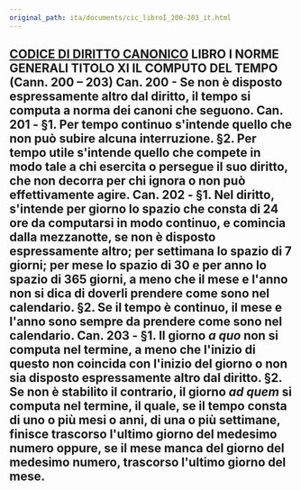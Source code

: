 ```yaml
---
original_path: ita/documents/cic_libroI_200-203_it.html
---
```


**[CODICE DI DIRITTO CANONICO](../../cic_index_it.html)** LIBRO I **NORME GENERALI** TITOLO XI **IL COMPUTO DEL TEMPO** **(Cann. 200 – 203)** Can. 200 - Se non è disposto espressamente altro dal diritto, il tempo si computa a norma dei canoni che seguono. Can. 201 - §1. Per tempo continuo s'intende quello che non può subire alcuna interruzione. §2. Per tempo utile s'intende quello che compete in modo tale a chi esercita o persegue il suo diritto, che non decorra per chi ignora o non può effettivamente agire. Can. 202 - §1. Nel diritto, s'intende per giorno lo spazio che consta di 24 ore da computarsi in modo continuo, e comincia dalla mezzanotte, se non è disposto espressamente altro; per settimana lo spazio di 7 giorni; per mese lo spazio di 30 e per anno lo spazio di 365 giorni, a meno che il mese e l'anno non si dica di doverli prendere come sono nel calendario. §2. Se il tempo è continuo, il mese e l'anno sono sempre da prendere come sono nel calendario. Can. 203 - §1. Il giorno _a quo_ non si computa nel termine, a meno che l'inizio di questo non coincida con l'inizio del giorno o non sia disposto espressamente altro dal diritto. §2. Se non è stabilito il contrario, il giorno _ad quem_ si computa nel termine, il quale, se il tempo consta di uno o più mesi o anni, di una o più settimane, finisce trascorso l'ultimo giorno del medesimo numero oppure, se il mese manca del giorno del medesimo numero, trascorso l'ultimo giorno del mese.  
---